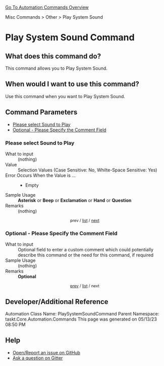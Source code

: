 <!--TITLE: Play System Sound Command -->
<!-- SUBTITLE: a command in the Misc Commands group. -->
[Go To Automation Commands Overview](/automation-commands.md)


Misc Commands &gt; Other &gt; Play System Sound


# Play System Sound Command


## What does this command do?
This command allows you to Play System Sound.


## When would I want to use this command?
Use this command when you want to Play System Sound.


<a id="param_list"></a>
## Command Parameters
- [Please select Sound to Play](#param_0)
- [Optional - Please Specify the Comment Field](#param_1)


<a id="param_0"></a>
### Please select Sound to Play


<dl>
<dt>What to input</dt><dd>(nothing)</dd>
<dt>Value</dt><dd>Selection Values (Case Sensitive: No, Whilte-Space Sensitive: Yes)</dd>
<dt>Error Occurs When the Value is ...</dt><dd><ul>
<li>Empty</li>
</ul></dd>
<dt>Sample Usage</dt><dd><strong>Asterisk</strong> or  <strong>Beep</strong> or  <strong>Exclamation</strong> or  <strong>Hand</strong> or  <strong>Question</strong></dd>
<dt>Remarks</dt><dd>(nothing)</dd>
</dl>




<div style="font-size: 90%; text-align: center">


prev / [list](#param_list) / [next](#param_1)


</div>


<a id="param_1"></a>
### Optional - Please Specify the Comment Field


<dl>
<dt>What to input</dt><dd>Optional field to enter a custom comment which could potentially describe this command or the need for this command, if required</dd>
<dt>Sample Usage</dt><dd>(nothing)</dd>
<dt>Remarks</dt><dd><strong>Optional</strong><br></dd>
</dl>




<div style="font-size: 90%; text-align: center">


[prev](#param_1) / [list](#param_list) / next


</div>


## Developer/Additional Reference
Automation Class Name: PlaySystemSoundCommand
Parent Namespace: taskt.Core.Automation.Commands
This page was generated on 05/13/23 08:50 PM


## Help
- [Open/Report an issue on GitHub](https://github.com/rcktrncn/taskt/issues/new)
- [Ask a question on Gitter](https://gitter.im/taskt-rpa/Lobby)
